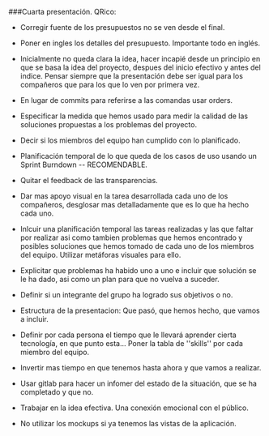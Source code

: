 ###Cuarta presentación. QRico:

* Corregir fuente de los presupuestos no se ven desde el final.

* Poner en ingles los detalles del presupuesto. Importante todo en inglés.

* Inicialmente no queda clara la idea, hacer incapié desde un principio en que se basa la idea del proyecto, despues del inicio efectivo y antes del indice. Pensar siempre que la presentación debe ser igual para los compañeros que para los que lo ven por primera vez.

* En lugar de commits para referirse a las comandas usar orders.

* Especificar la medida que hemos usado para medir la calidad de las soluciones propuestas a los problemas del proyecto.

* Decir si los miembros del equipo han cumplido con lo planificado.

* Planificación temporal de lo que queda de los casos de uso usando un Sprint Burndown -- RECOMENDABLE.

* Quitar el feedback de las transparencias.

* Dar mas apoyo visual en la tarea desarrollada cada uno de los compañeros, desglosar mas detalladamente que es lo que ha hecho cada uno.

* Inlcuir una planificación temporal las tareas realizadas y las que faltar por realizar asi como tambien problemas que hemos encontrado y posibles soluciones que hemos tomado de cada uno de los miembros del equipo. Utilizar metáforas visuales para ello.

* Explicitar que problemas ha habido uno a uno e incluir que solución se le ha dado, asi como un plan para que no vuelva a suceder.

* Definir si un integrante del grupo ha logrado sus objetivos o no.

* Estructura de la presentacion: Que pasó, que hemos hecho, que vamos a incluir.

* Definir por cada persona el tiempo que le llevará aprender cierta tecnología, en que punto esta... Poner la tabla de ''skills'' por cada miembro del equipo.

* Invertir mas tiempo en que tenemos hasta ahora y que vamos a realizar.

* Usar gitlab para hacer un infomer del estado de la situación, que se ha completado y que no.

* Trabajar en la idea efectiva. Una conexión emocional con el público.

* No utilizar los mockups si ya tenemos las vistas de la aplicación.
